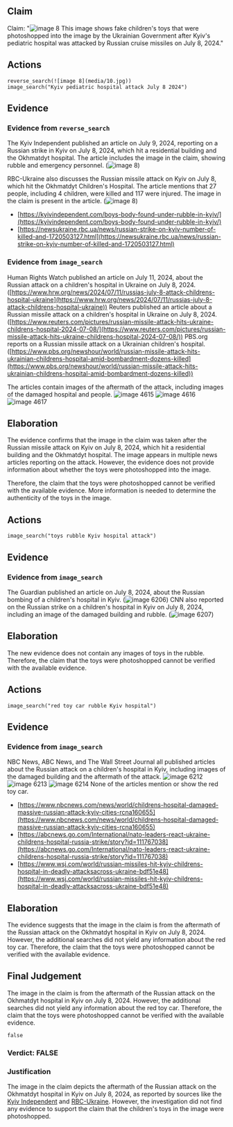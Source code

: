 ## Claim
Claim: "![image 8](media/10.jpg) This image shows fake children's toys that were photoshopped into the image by the Ukrainian Government after Kyiv's pediatric hospital was attacked by Russian cruise missiles on July 8, 2024."

## Actions
```
reverse_search(![image 8](media/10.jpg))
image_search("Kyiv pediatric hospital attack July 8 2024")
```

## Evidence
### Evidence from `reverse_search`
The Kyiv Independent published an article on July 9, 2024, reporting on a Russian strike in Kyiv on July 8, 2024, which hit a residential building and the Okhmatdyt hospital. The article includes the image in the claim, showing rubble and emergency personnel. (![image 8](media/10.jpg))

RBC-Ukraine also discusses the Russian missile attack on Kyiv on July 8, which hit the Okhmatdyt Children's Hospital. The article mentions that 27 people, including 4 children, were killed and 117 were injured. The image in the claim is present in the article. (![image 8](media/10.jpg))
*   [https://kyivindependent.com/boys-body-found-under-rubble-in-kyiv/](https://kyivindependent.com/boys-body-found-under-rubble-in-kyiv/)
*   [https://newsukraine.rbc.ua/news/russian-strike-on-kyiv-number-of-killed-and-1720503127.html](https://newsukraine.rbc.ua/news/russian-strike-on-kyiv-number-of-killed-and-1720503127.html)


### Evidence from `image_search`
Human Rights Watch published an article on July 11, 2024, about the Russian attack on a children's hospital in Ukraine on July 8, 2024. ([https://www.hrw.org/news/2024/07/11/russias-july-8-attack-childrens-hospital-ukraine](https://www.hrw.org/news/2024/07/11/russias-july-8-attack-childrens-hospital-ukraine)) Reuters published an article about a Russian missile attack on a children's hospital in Ukraine on July 8, 2024. ([https://www.reuters.com/pictures/russian-missile-attack-hits-ukraine-childrens-hospital-2024-07-08/](https://www.reuters.com/pictures/russian-missile-attack-hits-ukraine-childrens-hospital-2024-07-08/)) PBS.org reports on a Russian missile attack on a Ukrainian children's hospital. ([https://www.pbs.org/newshour/world/russian-missile-attack-hits-ukrainian-childrens-hospital-amid-bombardment-dozens-killed](https://www.pbs.org/newshour/world/russian-missile-attack-hits-ukrainian-childrens-hospital-amid-bombardment-dozens-killed))

The articles contain images of the aftermath of the attack, including images of the damaged hospital and people. ![image 4615](media/2025-08-23_12-48-1755953308-038832.jpg) ![image 4616](media/2025-08-23_12-48-1755953308-870057.jpg) ![image 4617](media/2025-08-23_12-48-1755953309-015988.jpg)


## Elaboration
The evidence confirms that the image in the claim was taken after the Russian missile attack on Kyiv on July 8, 2024, which hit a residential building and the Okhmatdyt hospital. The image appears in multiple news articles reporting on the attack. However, the evidence does not provide information about whether the toys were photoshopped into the image.

Therefore, the claim that the toys were photoshopped cannot be verified with the available evidence. More information is needed to determine the authenticity of the toys in the image.


## Actions
```
image_search("toys rubble Kyiv hospital attack")
```

## Evidence
### Evidence from `image_search`
The Guardian published an article on July 8, 2024, about the Russian bombing of a children's hospital in Kyiv. (![image 6206](media/2025-08-29_22-39-1756507147-410088.jpg)) CNN also reported on the Russian strike on a children's hospital in Kyiv on July 8, 2024, including an image of the damaged building and rubble. (![image 6207](media/2025-08-29_22-39-1756507147-787293.jpg))


## Elaboration
The new evidence does not contain any images of toys in the rubble. Therefore, the claim that the toys were photoshopped cannot be verified with the available evidence.


## Actions
```
image_search("red toy car rubble Kyiv hospital")
```

## Evidence
### Evidence from `image_search`
NBC News, ABC News, and The Wall Street Journal all published articles about the Russian attack on a children's hospital in Kyiv, including images of the damaged building and the aftermath of the attack. ![image 6212](media/2025-08-29_22-39-1756507160-645916.jpg) ![image 6213](media/2025-08-29_22-39-1756507161-965524.jpg) ![image 6214](media/2025-08-29_22-39-1756507162-671127.jpg) None of the articles mention or show the red toy car.
*   [https://www.nbcnews.com/news/world/childrens-hospital-damaged-massive-russian-attack-kyiv-cities-rcna160655](https://www.nbcnews.com/news/world/childrens-hospital-damaged-massive-russian-attack-kyiv-cities-rcna160655)
*   [https://abcnews.go.com/International/nato-leaders-react-ukraine-childrens-hospital-russia-strike/story?id=111767038](https://abcnews.go.com/International/nato-leaders-react-ukraine-childrens-hospital-russia-strike/story?id=111767038)
*   [https://www.wsj.com/world/russian-missiles-hit-kyiv-childrens-hospital-in-deadly-attacksacross-ukraine-bdf51e48](https://www.wsj.com/world/russian-missiles-hit-kyiv-childrens-hospital-in-deadly-attacksacross-ukraine-bdf51e48)

## Elaboration
The evidence suggests that the image in the claim is from the aftermath of the Russian attack on the Okhmatdyt hospital in Kyiv on July 8, 2024. However, the additional searches did not yield any information about the red toy car. Therefore, the claim that the toys were photoshopped cannot be verified with the available evidence.


## Final Judgement
The image in the claim is from the aftermath of the Russian attack on the Okhmatdyt hospital in Kyiv on July 8, 2024. However, the additional searches did not yield any information about the red toy car. Therefore, the claim that the toys were photoshopped cannot be verified with the available evidence.

`false`

### Verdict: FALSE

### Justification
The image in the claim depicts the aftermath of the Russian attack on the Okhmatdyt hospital in Kyiv on July 8, 2024, as reported by sources like the [Kyiv Independent](https://kyivindependent.com/boys-body-found-under-rubble-in-kyiv/) and [RBC-Ukraine](https://newsukraine.rbc.ua/news/russian-strike-on-kyiv-number-of-killed-and-1720503127.html). However, the investigation did not find any evidence to support the claim that the children's toys in the image were photoshopped.

